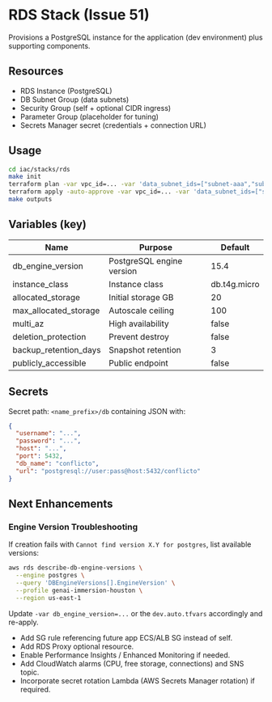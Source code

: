 # RDS Stack (Issue 51)

Provisions a PostgreSQL instance for the application (dev environment) plus supporting components.

## Resources

- RDS Instance (PostgreSQL)
- DB Subnet Group (data subnets)
- Security Group (self + optional CIDR ingress)
- Parameter Group (placeholder for tuning)
- Secrets Manager secret (credentials + connection URL)

## Usage

```bash
cd iac/stacks/rds
make init
terraform plan -var vpc_id=... -var 'data_subnet_ids=["subnet-aaa","subnet-bbb"]'
terraform apply -auto-approve -var vpc_id=... -var 'data_subnet_ids=["subnet-aaa","subnet-bbb"]'
make outputs
```

## Variables (key)

| Name | Purpose | Default |
|------|---------|---------|
| db_engine_version | PostgreSQL engine version | 15.4 |
| instance_class | Instance class | db.t4g.micro |
| allocated_storage | Initial storage GB | 20 |
| max_allocated_storage | Autoscale ceiling | 100 |
| multi_az | High availability | false |
| deletion_protection | Prevent destroy | false |
| backup_retention_days | Snapshot retention | 3 |
| publicly_accessible | Public endpoint | false |

## Secrets

Secret path: `<name_prefix>/db` containing JSON with:

```json
{
  "username": "...",
  "password": "...",
  "host": "...",
  "port": 5432,
  "db_name": "conflicto",
  "url": "postgresql://user:pass@host:5432/conflicto"
}
```

## Next Enhancements

### Engine Version Troubleshooting
If creation fails with `Cannot find version X.Y for postgres`, list available versions:

```bash
aws rds describe-db-engine-versions \
  --engine postgres \
  --query 'DBEngineVersions[].EngineVersion' \
  --profile genai-immersion-houston \
  --region us-east-1
```

Update `-var db_engine_version=...` or the `dev.auto.tfvars` accordingly and re-apply.

- Add SG rule referencing future app ECS/ALB SG instead of self.
- Add RDS Proxy optional resource.
- Enable Performance Insights / Enhanced Monitoring if needed.
- Add CloudWatch alarms (CPU, free storage, connections) and SNS topic.
- Incorporate secret rotation Lambda (AWS Secrets Manager rotation) if required.
